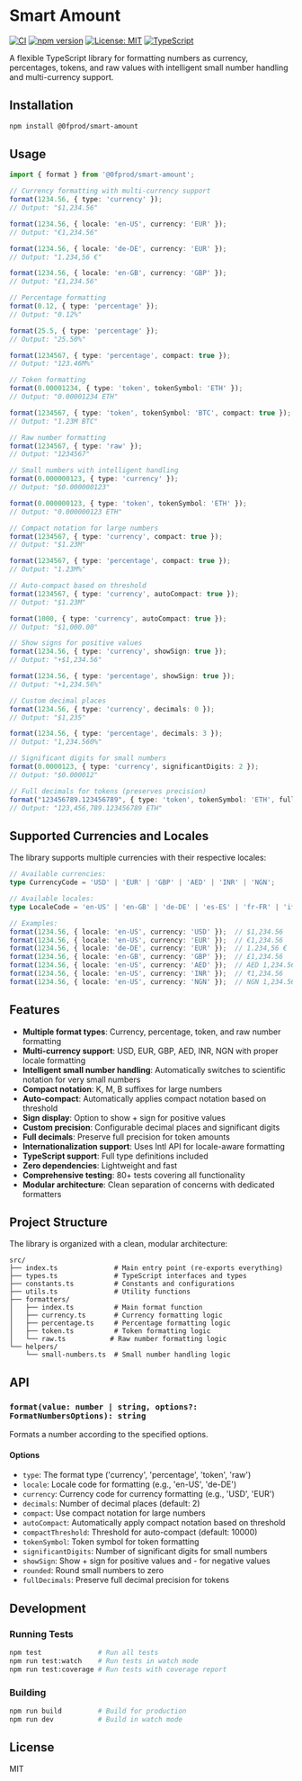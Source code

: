 # Smart Amount

[![CI](https://github.com/0fprod/smart-amount/actions/workflows/ci.yml/badge.svg)](https://github.com/0fprod/smart-amount/actions/workflows/ci.yml)
[![npm version](https://img.shields.io/npm/v/@0fprod/smart-amount?color=blue)](https://www.npmjs.com/package/@0fprod/smart-amount)
[![License: MIT](https://img.shields.io/badge/License-MIT-yellow.svg)](https://opensource.org/licenses/MIT)
[![TypeScript](https://img.shields.io/badge/TypeScript-007ACC?logo=typescript&logoColor=white)](https://www.typescriptlang.org/)

A flexible TypeScript library for formatting numbers as currency, percentages, tokens, and raw values with intelligent small number handling and multi-currency support.

## Installation

```bash
npm install @0fprod/smart-amount
```

## Usage

```typescript
import { format } from '@0fprod/smart-amount';

// Currency formatting with multi-currency support
format(1234.56, { type: 'currency' });
// Output: "$1,234.56"

format(1234.56, { locale: 'en-US', currency: 'EUR' });
// Output: "€1,234.56"

format(1234.56, { locale: 'de-DE', currency: 'EUR' });
// Output: "1.234,56 €"

format(1234.56, { locale: 'en-GB', currency: 'GBP' });
// Output: "£1,234.56"

// Percentage formatting
format(0.12, { type: 'percentage' });
// Output: "0.12%"

format(25.5, { type: 'percentage' });
// Output: "25.50%"

format(1234567, { type: 'percentage', compact: true });
// Output: "123.46M%"

// Token formatting
format(0.00001234, { type: 'token', tokenSymbol: 'ETH' });
// Output: "0.00001234 ETH"

format(1234567, { type: 'token', tokenSymbol: 'BTC', compact: true });
// Output: "1.23M BTC"

// Raw number formatting
format(1234567, { type: 'raw' });
// Output: "1234567"

// Small numbers with intelligent handling
format(0.000000123, { type: 'currency' });
// Output: "$0.000000123"

format(0.000000123, { type: 'token', tokenSymbol: 'ETH' });
// Output: "0.000000123 ETH"

// Compact notation for large numbers
format(1234567, { type: 'currency', compact: true });
// Output: "$1.23M"

format(1234567, { type: 'percentage', compact: true });
// Output: "1.23M%"

// Auto-compact based on threshold
format(1234567, { type: 'currency', autoCompact: true });
// Output: "$1.23M"

format(1000, { type: 'currency', autoCompact: true });
// Output: "$1,000.00"

// Show signs for positive values
format(1234.56, { type: 'currency', showSign: true });
// Output: "+$1,234.56"

format(1234.56, { type: 'percentage', showSign: true });
// Output: "+1,234.56%"

// Custom decimal places
format(1234.56, { type: 'currency', decimals: 0 });
// Output: "$1,235"

format(1234.56, { type: 'percentage', decimals: 3 });
// Output: "1,234.560%"

// Significant digits for small numbers
format(0.0000123, { type: 'currency', significantDigits: 2 });
// Output: "$0.000012"

// Full decimals for tokens (preserves precision)
format("123456789.123456789", { type: 'token', tokenSymbol: 'ETH', fullDecimals: true });
// Output: "123,456,789.123456789 ETH"
```

## Supported Currencies and Locales

The library supports multiple currencies with their respective locales:

```typescript
// Available currencies:
type CurrencyCode = 'USD' | 'EUR' | 'GBP' | 'AED' | 'INR' | 'NGN';

// Available locales:
type LocaleCode = 'en-US' | 'en-GB' | 'de-DE' | 'es-ES' | 'fr-FR' | 'it-IT' | 'ar-AE' | 'hi-IN' | 'en-NG';

// Examples:
format(1234.56, { locale: 'en-US', currency: 'USD' });  // $1,234.56
format(1234.56, { locale: 'en-US', currency: 'EUR' });  // €1,234.56
format(1234.56, { locale: 'de-DE', currency: 'EUR' });  // 1.234,56 €
format(1234.56, { locale: 'en-GB', currency: 'GBP' });  // £1,234.56
format(1234.56, { locale: 'en-US', currency: 'AED' });  // AED 1,234.56
format(1234.56, { locale: 'en-US', currency: 'INR' });  // ₹1,234.56
format(1234.56, { locale: 'en-US', currency: 'NGN' });  // NGN 1,234.56
```

## Features

- **Multiple format types**: Currency, percentage, token, and raw number formatting
- **Multi-currency support**: USD, EUR, GBP, AED, INR, NGN with proper locale formatting
- **Intelligent small number handling**: Automatically switches to scientific notation for very small numbers
- **Compact notation**: K, M, B suffixes for large numbers
- **Auto-compact**: Automatically applies compact notation based on threshold
- **Sign display**: Option to show + sign for positive values
- **Custom precision**: Configurable decimal places and significant digits
- **Full decimals**: Preserve full precision for token amounts
- **Internationalization support**: Uses Intl API for locale-aware formatting
- **TypeScript support**: Full type definitions included
- **Zero dependencies**: Lightweight and fast
- **Comprehensive testing**: 80+ tests covering all functionality
- **Modular architecture**: Clean separation of concerns with dedicated formatters

## Project Structure

The library is organized with a clean, modular architecture:

```
src/
├── index.ts              # Main entry point (re-exports everything)
├── types.ts              # TypeScript interfaces and types
├── constants.ts          # Constants and configurations
├── utils.ts              # Utility functions
├── formatters/
│   ├── index.ts          # Main format function
│   ├── currency.ts       # Currency formatting logic
│   ├── percentage.ts     # Percentage formatting logic
│   ├── token.ts          # Token formatting logic
│   └── raw.ts           # Raw number formatting logic
└── helpers/
    └── small-numbers.ts  # Small number handling logic
```

## API

### `format(value: number | string, options?: FormatNumbersOptions): string`

Formats a number according to the specified options.

#### Options

- `type`: The format type ('currency', 'percentage', 'token', 'raw')
- `locale`: Locale code for formatting (e.g., 'en-US', 'de-DE')
- `currency`: Currency code for currency formatting (e.g., 'USD', 'EUR')
- `decimals`: Number of decimal places (default: 2)
- `compact`: Use compact notation for large numbers
- `autoCompact`: Automatically apply compact notation based on threshold
- `compactThreshold`: Threshold for auto-compact (default: 10000)
- `tokenSymbol`: Token symbol for token formatting
- `significantDigits`: Number of significant digits for small numbers
- `showSign`: Show + sign for positive values and - for negative values
- `rounded`: Round small numbers to zero
- `fullDecimals`: Preserve full decimal precision for tokens

## Development

### Running Tests

```bash
npm test              # Run all tests
npm run test:watch    # Run tests in watch mode
npm run test:coverage # Run tests with coverage report
```

### Building

```bash
npm run build         # Build for production
npm run dev           # Build in watch mode
```

## License

MIT 